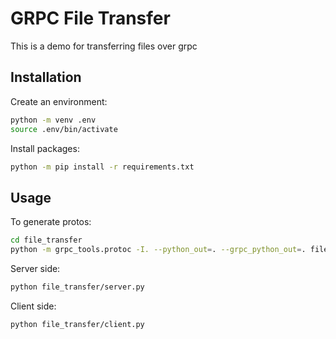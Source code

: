 # GRPC File Transfer

This is a demo for transferring files over grpc

## Installation

Create an environment:

```bash
python -m venv .env
source .env/bin/activate
```

Install packages:

```bash
python -m pip install -r requirements.txt
```

## Usage

To generate protos:

```bash
cd file_transfer
python -m grpc_tools.protoc -I. --python_out=. --grpc_python_out=. file_transfer.proto
```

Server side:

```bash
python file_transfer/server.py
```

Client side:

```bash
python file_transfer/client.py
```
